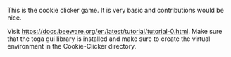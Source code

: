 This is the cookie clicker game. It is very basic and contributions would be nice.

Visit https://docs.beeware.org/en/latest/tutorial/tutorial-0.html. Make sure that the toga gui library is installed and make sure to create the virtual environment in the Cookie-Clicker directory.
